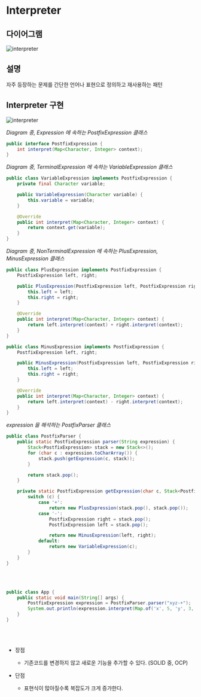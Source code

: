 # Interpreter

## 다이어그램

![interpreter](@src/interpreter_diagram.png)

## 설명

자주 등장하는 문제를 간단한 언어나 표현으로 정의하고 재사용하는 패턴

## Interpreter 구현

![interpreter](@src/interpreter_diagram_2.png)

_Diagram 중, Expression 에 속하는 PostfixExpression 클래스_
```java
public interface PostfixExpression {
    int interpret(Map<Character, Integer> context);
}
```

_Diagram 중, TerminalExpression 에 속하는 VariableExpression 클래스_
```java
public class VariableExpression implements PostfixExpression {
    private final Character variable;

    public VariableExpression(Character variable) {
        this.variable = variable;
    }

    @Override
    public int interpret(Map<Character, Integer> context) {
        return context.get(variable);
    }
}
```

_Diagram 중, NonTerminalExpression 에 속하는 PlusExpression, MinusExpression 클래스_
```java
public class PlusExpression implements PostfixExpression {
    PostfixExpression left, right;

    public PlusExpression(PostfixExpression left, PostfixExpression right) {
        this.left = left;
        this.right = right;
    }

    @Override
    public int interpret(Map<Character, Integer> context) {
        return left.interpret(context) + right.interpret(context);
    }
}

public class MinusExpression implements PostfixExpression {
    PostfixExpression left, right;

    public MinusExpression(PostfixExpression left, PostfixExpression right) {
        this.left = left;
        this.right = right;
    }

    @Override
    public int interpret(Map<Character, Integer> context) {
        return left.interpret(context) - right.interpret(context);
    }
}
```

_expression 을 해석하는 PostfixParser 클래스_
```java
public class PostfixParser {
    public static PostfixExpression parser(String expression) {
        Stack<PostfixExpression> stack = new Stack<>();
        for (char c : expression.toCharArray()) {
            stack.push(getExpression(c, stack));
        }

        return stack.pop();
    }

    private static PostfixExpression getExpression(char c, Stack<PostfixExpression> stack) {
        switch (c) {
            case '+':
                return new PlusExpression(stack.pop(), stack.pop());
            case '-':
                PostfixExpression right = stack.pop();
                PostfixExpression left = stack.pop();

                return new MinusExpression(left, right);
            default:
                return new VariableExpression(c);
        }
    }
}
```

<br><br>

```java
public class App {
    public static void main(String[] args) {
        PostfixExpression expression = PostfixParser.parser("xyz-+");
        System.out.println(expression.interpret(Map.of('x', 5, 'y', 3, 'z', 1))); // 7
    }
}
```

<br><br>

* 장점
    * 기존코드를 변경하지 않고 새로운 기능을 추가할 수 있다. (SOLID 중, OCP)

* 단점
    * 표현식이 많아질수록 복잡도가 크게 증가한다.